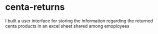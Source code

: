 # centa-returns
I built a user interface for storing the information regarding the returned centa products in an excel sheet shared among emoployees

